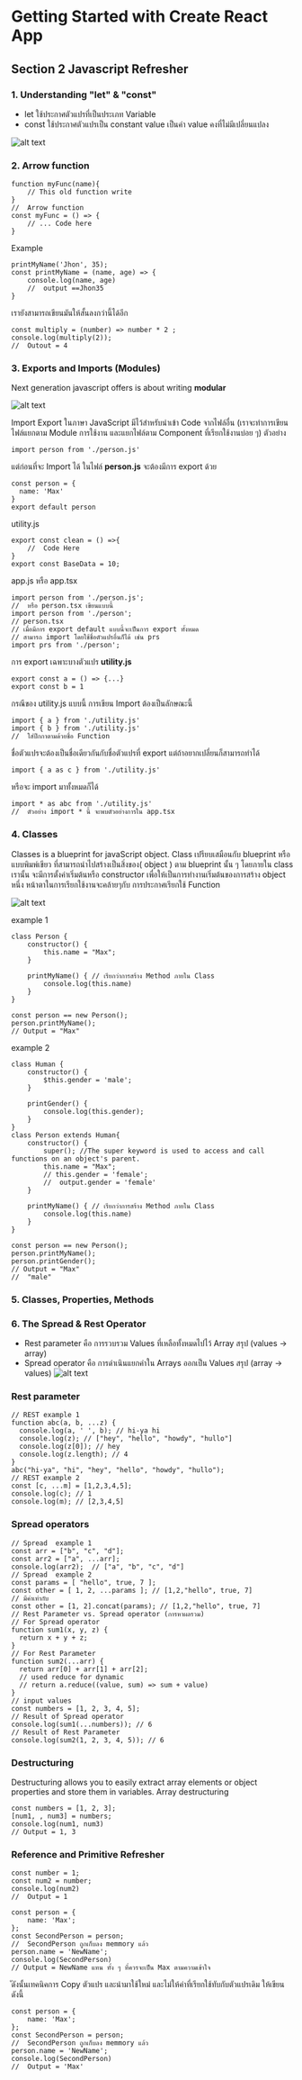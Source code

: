 # Getting Started with Create React App
## Section 2 Javascript Refresher
### 1. Understanding "let" & "const"
- let ใช้ประกาศตัวแปรที่เป็นประเภท Variable
- const ใช้ประกาศตัวแปรเป็น constant value เป็นค่า value คงที่ไม่มีเปลี่ยนแปลง

![alt text](https://miro.medium.com/max/1200/0*mYuuRwjUfUOAdHpo.jpg)


### 2. Arrow function
```JS
function myFunc(name){
    // This old function write
}
//  Arrow function
const myFunc = () => {
    // ... Code here
}
```
Example
```JS
printMyName('Jhon', 35);
const printMyName = (name, age) => {
    console.log(name, age)
    //  output ==Jhon35
}
```
เรายังสามารถเขียนมันให้สั้นลงกว่านี้ได้อีก
```JS
const multiply = (number) => number * 2 ;
console.log(multiply(2));
//  Outout = 4
```
### 3. Exports and Imports (Modules)
Next generation javascript offers is about writing **modular**

![alt text](https://samanthaming.gumlet.io/tidbits/79-module-cheatsheet.jpg.gz)

Import Export ในภาษา JavaScript มีไว้สำหรับนำเข้า Code จากไฟล์อื่น (เราจะทำการเขียนไฟล์แยกตาม Module การใช้งาน และแยกไฟล์ตาม Component ที่เรียกใช้งานบ่อย ๆ) ตัวอย่าง
```JS
import person from './person.js'
```
แต่ก่อนที่จะ Import ได้ ในไฟล์ **person.js** จะต้องมีการ export ด้วย
```JS
const person = {
  name: 'Max'
}
export default person
```

utility.js
```JS
export const clean = () =>{
    //  Code Here
}
export const BaseData = 10;
```

app.js หรือ app.tsx
```JS
import person from './person.js';
//  หรือ person.tsx เขียนแบบนี้
import person from './person';
// person.tsx
// เมื่อมีการ export default แบบนี้จะเป็นการ export ทั้งหมด
// สามารถ import โดยใช้ชื่อตัวแปรอื่นก็ได้ เช่น prs
import prs from './person';
```
การ export เฉพาะบางตัวแปร **utility.js**
```JS
export const a = () => {...}
export const b = 1
```
กรณีของ utility.js แบบนี้ การเขียน Import ต้องเป็นลักษณะนี้
```JS
import { a } from './utility.js'
import { b } from './utility.js'
//  ใส่ปีกกาตามด้วยชื่อ Function
```
ชื่อตัวแปรจะต้องเป็นชื่อเดียวกันกับชื่อตัวแปรที่ export แต่ถ้าอยากเปลี่ยนก็สามารถทำได้
```JS
import { a as c } from './utility.js'
```
หรือจะ import มาทั้งหมดก็ได้
```JS
import * as abc from './utility.js'
//  ตัวอย่าง import * นี้ จะพบตัวอย่างการใน app.tsx
```

### 4. Classes
Classes is a blueprint for javaScript object.  Class เปรียบเสมือนกับ blueprint หรือแบบพิมพ์เขียว ที่สามารถนำไปสร้างเป็นสิ่งของ( object ) ตาม  blueprint นั้น ๆ โดยภายใน class เรานั้น จะมีการตั้งค่าเริ่มต้นหรือ constructor เพื่อให้เป็นการทำงานเริ่มต้นของการสร้าง object หนึ่ง หน้าตาในการเรียกใช้งานจะคล้ายๆกับ การประกาศเรียกใช้ Function 

![alt text](https://samanthaming.gumlet.io/tidbits/39-es6-classes.jpg.gz)

example 1
```JS
class Person {
    constructor() {
        this.name = "Max";
    } 

    printMyName() { // เรียกว่าการสร้าง Method ภายใน Class
        console.log(this.name)
    }
}

const person == new Person();
person.printMyName();
// Output = "Max"
```
example 2
```JS
class Human {
    constructor() {
        $this.gender = 'male';
    }

    printGender() {
        console.log(this.gender);
    }
}
class Person extends Human{
    constructor() {
        super(); //The super keyword is used to access and call functions on an object's parent.
        this.name = "Max";
        // this.gender = 'female';
        //  output.gender = 'female'
    } 

    printMyName() { // เรียกว่าการสร้าง Method ภายใน Class
        console.log(this.name)
    }
}

const person == new Person();
person.printMyName();
person.printGender();
// Output = "Max"
//  "male"
```

### 5. Classes, Properties, Methods

### 6. The Spread & Rest Operator
- Rest parameter คือ การรวบรวม Values ที่เหลือทั้งหมดไปไว้ Array สรุป (values -> array)
- Spread operator คือ การดำเนินแยกค่าใน Arrays ออกเป็น Values สรุป (array -> values)
![alt text](https://i.ytimg.com/vi/qMlReipXP5A/maxresdefault.jpg)
### Rest parameter
```JS
// REST example 1
function abc(a, b, ...z) {
  console.log(a, ' ', b); // hi-ya hi
  console.log(z); // ["hey", "hello", "howdy", "hullo"]
  console.log(z[0]); // hey
  console.log(z.length); // 4
}
abc("hi-ya", "hi", "hey", "hello", "howdy", "hullo");
// REST example 2
const [c, ...m] = [1,2,3,4,5];
console.log(c); // 1
console.log(m); // [2,3,4,5]
```
### Spread operators
```JS
// Spread  example 1
const arr = ["b", "c", "d"];
const arr2 = ["a", ...arr];
console.log(arr2);  // ["a", "b", "c", "d"]
// Spread  example 2
const params = [ "hello", true, 7 ];
const other = [ 1, 2, ...params ]; // [1,2,"hello", true, 7]
// มีค่าเท่ากับ
const other = [1, 2].concat(params); // [1,2,"hello", true, 7]
// Rest Parameter vs. Spread operator (การหาผลรวม)
// For Spread operator
function sum1(x, y, z) {
  return x + y + z;
}
// For Rest Parameter
function sum2(...arr) {
  return arr[0] + arr[1] + arr[2];
  // used reduce for dynamic
  // return a.reduce((value, sum) => sum + value)
}
// input values
const numbers = [1, 2, 3, 4, 5];
// Result of Spread operator
console.log(sum1(...numbers)); // 6
// Result of Rest Parameter
console.log(sum2(1, 2, 3, 4, 5)); // 6
```

### Destructuring
Destructuring allows you to easily extract array elements or object properties and store them in variables. Array destructuring
```JS
const numbers = [1, 2, 3];
[num1, , num3] = numbers;
console.log(num1, num3)
// Output = 1, 3
```

### Reference and Primitive Refresher
```JS
const number = 1;
const num2 = number;
console.log(num2)
//  Output = 1
```
```JS
const person = {
    name: 'Max';
};
const SecondPerson = person;
//  SecondPerson ถูกเก็บลง memmory แล้ว
person.name = 'NewName';
console.log(SecondPerson)
// Output = NewName แทน ทั้ง ๆ ที่ควรจะเป็น Max ตามความเข้าใจ
```
ัดังนั้นเทคนิคการ Copy ตัวแปร และนำมาใช้ใหม่ และไม่ให้ค่าที่เรียกใช้ทับกับตัวแปรเดิม ให้เขียนดังนี้
```JS
const person = {
    name: 'Max';
};
const SecondPerson = person;
//  SecondPerson ถูกเก็บลง memmory แล้ว
person.name = 'NewName';
console.log(SecondPerson)
//  Output = 'Max'
```





